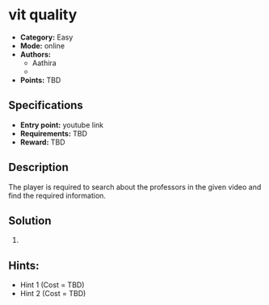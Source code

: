 # vit quality

* **Category:** Easy
* **Mode:** online
* **Authors:**
  * Aathira
  * 
* **Points:** TBD

## Specifications

* **Entry point:** youtube link 
* **Requirements:** TBD
* **Reward:** TBD


## Description 
The player is required to search about the professors in the given video and find the required information.

## Solution
1. 

## Hints:

 - Hint 1 (Cost = TBD) 
 - Hint 2 (Cost = TBD)